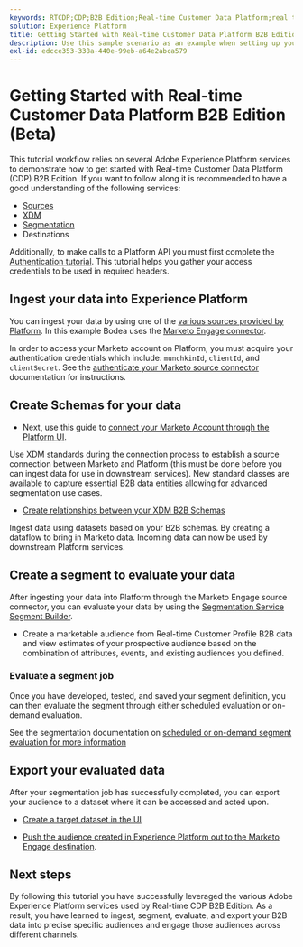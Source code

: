```yaml
---
keywords: RTCDP;CDP;B2B Edition;Real-time Customer Data Platform;real time customer data platform;real time cdp;b2b;cdp
solution: Experience Platform
title: Getting Started with Real-time Customer Data Platform B2B Edition (Beta)
description: Use this sample scenario as an example when setting up your implementation of Real-time Customer Data Platform B2B Edition.
exl-id: edcce353-338a-440e-99eb-a64e2abca579
---
```

# Getting Started with Real-time Customer Data Platform B2B Edition (Beta)

This tutorial workflow relies on several Adobe Experience Platform services to demonstrate how to get started with Real-time Customer Data Platform (CDP) B2B Edition. If you want to follow along it is recommended to have a good understanding of the following services:

- [Sources](../sources/home.md)
- [XDM](../xdm/home.md)
- [Segmentation](../segmentation/home.md)
- Destinations

Additionally, to make calls to a Platform API you must first complete the [Authentication tutorial](https://www.adobe.com/go/platform-api-authentication-en). This tutorial helps you gather your access credentials to be used in required headers.

## Ingest your data into Experience Platform

You can ingest your data by using one of the [various sources provided by Platform](../sources/home.md). In this example Bodea uses the [Marketo Engage connector](../sources/connectors/adobe-applications/marketo/marketo.md).

In order to access your Marketo account on Platform, you must acquire your authentication credentials which include: `munchkinId`, `clientId`, and  `clientSecret`. See the [authenticate your Marketo source connector](../sources/connectors/adobe-applications/marketo/marketo-auth.md) documentation for instructions. 

## Create Schemas for your data

- Next, use this guide to [connect your Marketo Account through the Platform UI](https://experienceleague.adobe.com/docs/experience-platform/sources/ui-tutorials/create/adobe-applications/marketo.html).

Use XDM standards during the connection process to establish a source connection between Marketo and Platform (this must be done before you can ingest data for use in downstream services). New standard classes are available to capture essential B2B data entities allowing for advanced segmentation use cases.

- [Create relationships between your XDM B2B Schemas](../xdm/tutorials/relationship-b2b.md)

Ingest data using datasets based on your B2B schemas. By creating a dataflow to bring in Marketo data. Incoming data can now be used by downstream Platform services.

<!-- >[!NOTE]
>
>B2B classes and their attributes are appended with a `B2B` label within the Segmentation workspace to differentiate them from those available as standard within Real-time Customer Data Platform. -->

## Create a segment to evaluate your data

After ingesting your data into Platform through the Marketo Engage source connector, you can evaluate your data by using the [Segmentation Service Segment Builder](https://experienceleague.adobe.com/docs/experience-platform/segmentation/ui/segment-builder.html?lang=en).

- Create a marketable audience from Real-time Customer Profile B2B data and view estimates of your prospective audience based on the combination of attributes, events, and existing audiences you defined. 
  
### Evaluate a segment job

Once you have developed, tested, and saved your segment definition, you can then evaluate the segment through either scheduled evaluation or on-demand evaluation.

See the segmentation documentation on [scheduled or on-demand segment evaluation for more information](../segmentation/tutorials/evaluate-a-segment.md#evaluate-a-segment)

## Export your evaluated data

After your segmentation job has successfully completed, you can export your audience to a dataset where it can be accessed and acted upon.

- [Create a target dataset in the UI](../segmentation/ui/overview.md)

- [Push the audience created in Experience Platform out to the Marketo Engage destination](https://experienceleague.adobe.com/docs/marketo/using/product-docs/core-marketo-concepts/smart-lists-and-static-lists/static-lists/push-an-adobe-experience-cloud-segment-to-a-marketo-static-list.html?lang=en).

## Next steps

By following this tutorial you have successfully leveraged the various Adobe Experience Platform services used by Real-time CDP B2B Edition. As a result, you have learned to ingest, segment, evaluate, and export your B2B data into precise specific audiences and engage those audiences across different channels. 
